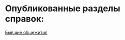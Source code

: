 


# Опубликованные разделы справок:
[Бывшие общежития](Алгоритмы%20работы/Бывшие%20общежития/Бывшие%20общежития.md)
